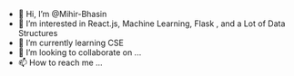 - 👋 Hi, I’m @Mihir-Bhasin
- 👀 I’m interested in React.js, Machine Learning, Flask , and a Lot of Data Structures
- 🌱 I’m currently learning CSE
- 💞️ I’m looking to collaborate on ...
- 📫 How to reach me ...

<!---
Mihir-Bhasin/Mihir-Bhasin is a ✨ special ✨ repository because its `README.md` (this file) appears on your GitHub profile.
You can click the Preview link to take a look at your changes.
--->
